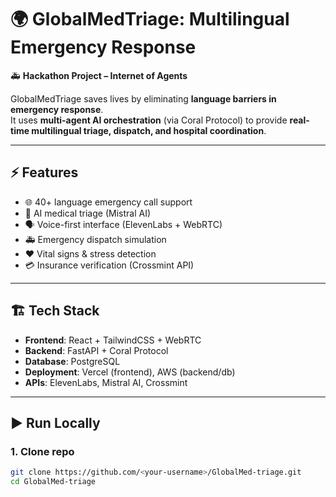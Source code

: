 # 🌍 GlobalMedTriage: Multilingual Emergency Response

🚑 **Hackathon Project – Internet of Agents**

GlobalMedTriage saves lives by eliminating **language barriers in emergency response**.  
It uses **multi-agent AI orchestration** (via Coral Protocol) to provide **real-time multilingual triage, dispatch, and hospital coordination**.

---

## ⚡ Features
- 🌐 40+ language emergency call support
- 🤖 AI medical triage (Mistral AI)
- 🗣️ Voice-first interface (ElevenLabs + WebRTC)
- 🚑 Emergency dispatch simulation
- ❤️ Vital signs & stress detection
- 💳 Insurance verification (Crossmint API)

---

## 🏗️ Tech Stack
- **Frontend**: React + TailwindCSS + WebRTC
- **Backend**: FastAPI + Coral Protocol
- **Database**: PostgreSQL
- **Deployment**: Vercel (frontend), AWS (backend/db)
- **APIs**: ElevenLabs, Mistral AI, Crossmint

---

## ▶️ Run Locally

### 1. Clone repo
```bash
git clone https://github.com/<your-username>/GlobalMed-triage.git
cd GlobalMed-triage
